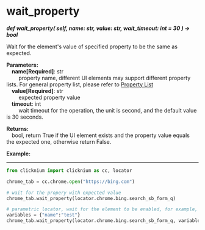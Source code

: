 # wait_property
***def wait_property(
        self,
        name: str, 
        value: str, 
        wait_timeout: int = 30
    ) -> bool***  

Wait for the element's value of specified property to be the same as expected.

**Parameters:**  
    &emsp;**name[Required]**: str  
        &emsp;&emsp; property name, different UI elements may support different property lists. For general property list, please refer to [Property List](./doc/automation/property.md)  
    &emsp;**value[Required]**: str  
        &emsp;&emsp; expected property value  
    &emsp;**timeout**: int  
        &emsp;&emsp; wait timeout for the operation, the unit is second, and the default value is 30 seconds. 

**Returns:**  
    &emsp;bool, return True if the UI element exists and the property value equals the expected one, otherwise return False.

**Example:**
***
```python
from clicknium import clicknium as cc, locator

chrome_tab = cc.chrome.open("https://bing.com")

# wait for the propery with expected value
chrome_tab.wait_property(locator.chrome.bing.search_sb_form_q)

# parametric locator, wait for the element to be enabled, for example, the element is blocked by one popup dialog
variables = {"name":"test"}
chrome_tab.wait_property(locator.chrome.bing.search_sb_form_q, variables)

```